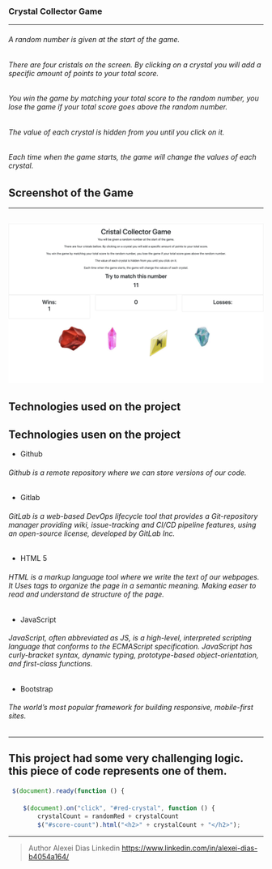 ### Crystal Collector Game
--------------------
######  A random number is given  at the start of the game.

###### There are four cristals on the screen. By clicking on a crystal you will add a specific amount of points to your total score.

###### You win the game by matching your total score to the random number, you lose the game if your total score goes above the random number.

###### The value of each crystal is hidden from you until you click on it.

###### Each time when the game starts, the game will change the values of each crystal.
## Screenshot of the Game
------
![how it looks](assets/images/Game.png)
---
## Technologies used on the project
## Technologies usen on the project
* Github
###### Github is a remote repository where we can store versions of our code.
* Gitlab
###### GitLab is a web-based DevOps lifecycle tool that provides a Git-repository manager providing wiki, issue-tracking and CI/CD pipeline features, using an open-source license, developed by GitLab Inc.
* HTML 5
###### HTML is a markup language tool where we write the text of our webpages. It Uses tags to organize the page in a  semantic meaning. Making easer to read and understand de structure of the page.
* JavaScript
###### JavaScript, often abbreviated as JS, is a high-level, interpreted scripting language that conforms to the ECMAScript specification. JavaScript has curly-bracket syntax, dynamic typing, prototype-based object-orientation, and first-class functions.
* Bootstrap
###### The world’s most popular framework for building responsive, mobile-first sites.
---
## This project had some very challenging logic. this piece of code represents one of them.
```javascript
 $(document).ready(function () {
    
    $(document).on("click", "#red-crystal", function () {
        crystalCount = randomRed + crystalCount
        $("#score-count").html("<h2>" + crystalCount + "</h2>");
```
---
> Author
 Alexei Dias
 Linkedin 
 https://www.linkedin.com/in/alexei-dias-b4054a164/